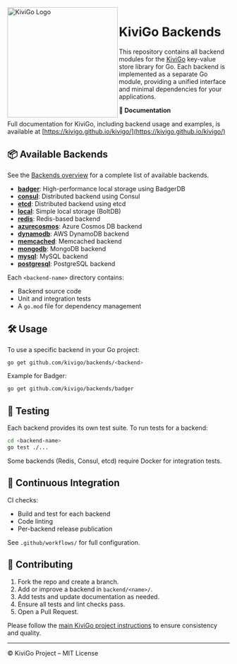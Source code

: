 <img align="left" width="250"  src="https://raw.githubusercontent.com/kivigo/kivigo/refs/heads/main/website/static/img/logo-kivigo.png" alt="KiviGo Logo" />

# KiviGo Backends

This repository contains all backend modules for the [KiviGo](https://github.com/kivigo/kivigo) key-value store library for Go. Each backend is implemented as a separate Go module, providing a unified interface and minimal dependencies for your applications.

**📄 Documentation**

Full documentation for KiviGo, including backend usage and examples, is available at [https://kivigo.github.io/kivigo/](https://kivigo.github.io/kivigo/)

## 📦 Available Backends

See the [Backends overview](https://kivigo.github.io/kivigo/docs/backends/overview) for a complete list of available backends.

- **[badger](https://kivigo.github.io/kivigo/docs/backends/badger)**: High-performance local storage using BadgerDB
- **[consul](https://kivigo.github.io/kivigo/docs/backends/consul)**: Distributed backend using Consul
- **[etcd](https://kivigo.github.io/kivigo/docs/backends/etcd)**: Distributed backend using etcd
- **[local](https://kivigo.github.io/kivigo/docs/backends/local)**: Simple local storage (BoltDB)
- **[redis](https://kivigo.github.io/kivigo/docs/backends/redis)**: Redis-based backend
- **[azurecosmos](https://kivigo.github.io/kivigo/docs/backends/azurecosmos)**: Azure Cosmos DB backend
- **[dynamodb](https://kivigo.github.io/kivigo/docs/backends/dynamodb)**: AWS DynamoDB backend
- **[memcached](https://kivigo.github.io/kivigo/docs/backends/memcached)**: Memcached backend
- **[mongodb](https://kivigo.github.io/kivigo/docs/backends/mongodb)**: MongoDB backend
- **[mysql](https://kivigo.github.io/kivigo/docs/backends/mysql)**: MySQL backend
- **[postgresql](https://kivigo.github.io/kivigo/docs/backends/postgresql)**: PostgreSQL backend

Each `<backend-name>` directory contains:

- Backend source code
- Unit and integration tests
- A `go.mod` file for dependency management

## 🛠️ Usage

To use a specific backend in your Go project:

```bash
go get github.com/kivigo/backends/<backend>
```

Example for Badger:

```bash
go get github.com/kivigo/backends/badger
```

## 🧪 Testing

Each backend provides its own test suite. To run tests for a backend:

```bash
cd <backend-name>
go test ./...
```

Some backends (Redis, Consul, etcd) require Docker for integration tests.

## 🤖 Continuous Integration

CI checks:

- Build and test for each backend
- Code linting
- Per-backend release publication

See `.github/workflows/` for full configuration.

## 🤝 Contributing

1. Fork the repo and create a branch.
2. Add or improve a backend in `backend/<name>/`.
3. Add tests and update documentation as needed.
4. Ensure all tests and lint checks pass.
5. Open a Pull Request.

Please follow the [main KiviGo project instructions](https://github.com/kivigo/kivigo) to ensure consistency and quality.

---

© KiviGo Project – MIT License
